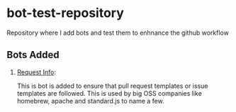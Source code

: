 # bot-test-repository
Repository where I add bots and test them to enhnance the github workflow

## Bots Added
1) [Request Info](https://probot.github.io/apps/request-info/):
    
    This is bot is added to ensure that pull request templates or issue templates are followed. This is used by big OSS companies like homebrew, apache and standard.js to name a few. 

